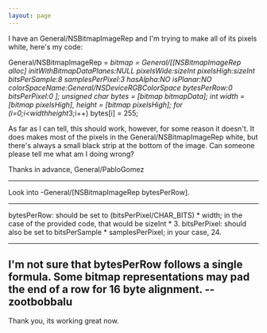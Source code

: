 ```yaml
---
layout: page
---
```




I have an General/NSBitmapImageRep and I'm trying to make all of its pixels white, here's my code:
    
General/NSBitmapImageRep = *bitmap = General/[[NSBitmapImageRep alloc]
		initWithBitmapDataPlanes:NULL 
		pixelsWide:sizeInt
		pixelsHigh:sizeInt
		bitsPerSample:8
		samplesPerPixel:3
		hasAlpha:NO
		isPlanar:NO
		colorSpaceName:General/NSDeviceRGBColorSpace
		bytesPerRow:0
		bitsPerPixel:0
	];
	unsigned char *bytes = [bitmap bitmapData];
	int width = [bitmap pixelsHigh], height = [bitmap pixelsHigh];
	for (i=0;i<width*height*3;i++)
		bytes[i] = 255;

As far as I can tell, this should work, however, for some reason it doesn't. It does makes most of the pixels in the General/NSBitmapImageRep white, but there's always a small black strip at the bottom of the image. Can someone please tell me what am I doing wrong?

Thanks in advance,
General/PabloGomez

----
Look into -General/[NSBitmapImageRep bytesPerRow].

----
bytesPerRow: should be set to (bitsPerPixel/CHAR_BITS) * width; in the case of the provided code, that would be sizeInt * 3.
bitsPerPixel: should also be set to bitsPerSample * samplesPerPixel; in your case, 24. 

----

I'm not sure that bytesPerRow follows a single formula. Some bitmap representations may pad the end of a row for 16 byte alignment. --zootbobbalu
----
Thank you, its working great now.